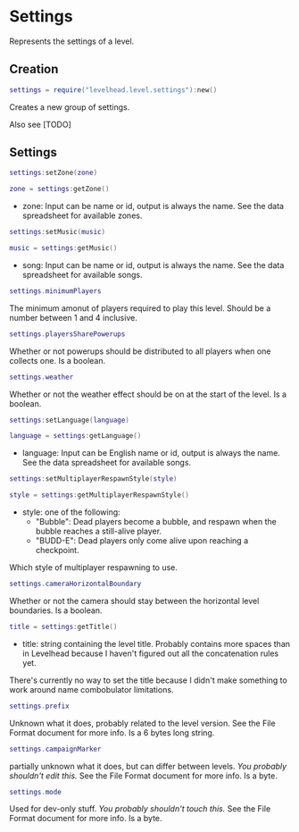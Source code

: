 # Settings

Represents the settings of a level.


## Creation

```Lua
settings = require("levelhead.level.settings"):new()
```
Creates a new group of settings.

Also see [TODO]

## Settings



```Lua
settings:setZone(zone)
```
```Lua
zone = settings:getZone()
```
- zone: Input can be name or id, output is always the name. See the data spreadsheet for available zones.

```Lua
settings:setMusic(music)
```
```Lua
music = settings:getMusic()
```
- song: Input can be name or id, output is always the name. See the data spreadsheet for available songs.

```Lua
settings.minimumPlayers
```
The minimum amonut of players required to play this level. Should be a number between 1 and 4 inclusive.

```Lua
settings.playersSharePowerups
```
Whether or not powerups should be distributed to all players when one collects one. Is a boolean.

```Lua
settings.weather
```
Whether or not the weather effect should be on at the start of the level. Is a boolean.

```Lua
settings:setLanguage(language)
```
```Lua
language = settings:getLanguage()
```
- language: Input can be English name or id, output is always the name. See the data spreadsheet for available songs.

```Lua
settings:setMultiplayerRespawnStyle(style)
```
```Lua
style = settings:getMultiplayerRespawnStyle()
```
- style: one of the following:
	- "Bubble": Dead players become a bubble, and respawn when the bubble reaches a still-alive player.
	- "BUDD-E": Dead players only come alive upon reaching a checkpoint.

Which style of multiplayer respawning to use.

```Lua
settings.cameraHorizontalBoundary
```
Whether or not the camera should stay between the horizontal level boundaries. Is a boolean.

```Lua
title = settings:getTitle()
```
- title: string containing the level title.
  Probably contains more spaces than in Levelhead because I haven't figured out all the concatenation rules yet.

There's currently no way to set the title because I didn't make something to work around name combobulator limitations.

```Lua
settings.prefix
```
Unknown what it does, probably related to the level version. See the File Format document for more info. Is a 6 bytes long string.

```Lua
settings.campaignMarker
```
partially unknown what it does, but can differ between levels. _You probably shouldn't edit this._ See the File Format document for more info. Is a byte.

```Lua
settings.mode
```
Used for dev-only stuff. _You probably shouldn't touch this._ See the File Format document for more info. Is a byte.
